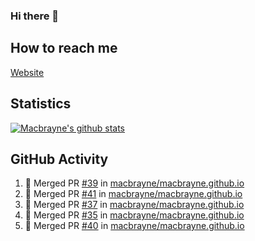 ### Hi there 👋
## How to reach me
[Website](https://macbrayne.de)
<!--
Missing: Email
-->
## Statistics
[![Macbrayne's github stats](https://github-readme-stats.vercel.app/api?username=macbrayne&count_private=true&show_icons=true&hide=stars)](https://github.com/macbrayne/github-readme-stats)
## GitHub Activity
<!--START_SECTION:activity-->
1. 🎉 Merged PR [#39](https://github.com/macbrayne/macbrayne.github.io/pull/39) in [macbrayne/macbrayne.github.io](https://github.com/macbrayne/macbrayne.github.io)
2. 🎉 Merged PR [#41](https://github.com/macbrayne/macbrayne.github.io/pull/41) in [macbrayne/macbrayne.github.io](https://github.com/macbrayne/macbrayne.github.io)
3. 🎉 Merged PR [#37](https://github.com/macbrayne/macbrayne.github.io/pull/37) in [macbrayne/macbrayne.github.io](https://github.com/macbrayne/macbrayne.github.io)
4. 🎉 Merged PR [#35](https://github.com/macbrayne/macbrayne.github.io/pull/35) in [macbrayne/macbrayne.github.io](https://github.com/macbrayne/macbrayne.github.io)
5. 🎉 Merged PR [#40](https://github.com/macbrayne/macbrayne.github.io/pull/40) in [macbrayne/macbrayne.github.io](https://github.com/macbrayne/macbrayne.github.io)
<!--END_SECTION:activity-->


<!--
**macbrayne/macbrayne** is a ✨ _special_ ✨ repository because its `README.md` (this file) appears on your GitHub profile.

Here are some ideas to get you started:

- 🔭 I’m currently working on ...
- 🌱 I’m currently learning ...
- 👯 I’m looking to collaborate on ...
- 🤔 I’m looking for help with ...
- 💬 Ask me about ...
- 📫 How to reach me: ...
- 😄 Pronouns: ...
- ⚡ Fun fact: ...
-->

